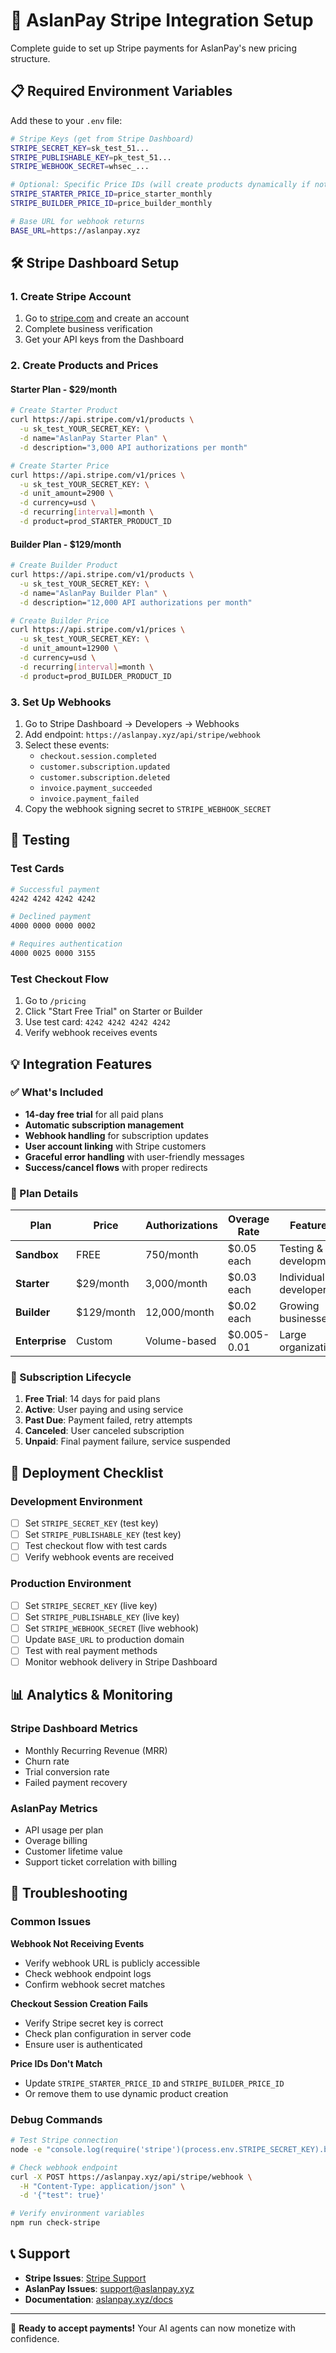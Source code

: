 # 🦁 AslanPay Stripe Integration Setup

Complete guide to set up Stripe payments for AslanPay's new pricing structure.

## 📋 Required Environment Variables

Add these to your `.env` file:

```bash
# Stripe Keys (get from Stripe Dashboard)
STRIPE_SECRET_KEY=sk_test_51...
STRIPE_PUBLISHABLE_KEY=pk_test_51...
STRIPE_WEBHOOK_SECRET=whsec_...

# Optional: Specific Price IDs (will create products dynamically if not set)
STRIPE_STARTER_PRICE_ID=price_starter_monthly
STRIPE_BUILDER_PRICE_ID=price_builder_monthly

# Base URL for webhook returns
BASE_URL=https://aslanpay.xyz
```

## 🛠️ Stripe Dashboard Setup

### 1. Create Stripe Account
1. Go to [stripe.com](https://stripe.com) and create an account
2. Complete business verification
3. Get your API keys from the Dashboard

### 2. Create Products and Prices

#### Starter Plan - $29/month
```bash
# Create Starter Product
curl https://api.stripe.com/v1/products \
  -u sk_test_YOUR_SECRET_KEY: \
  -d name="AslanPay Starter Plan" \
  -d description="3,000 API authorizations per month"

# Create Starter Price  
curl https://api.stripe.com/v1/prices \
  -u sk_test_YOUR_SECRET_KEY: \
  -d unit_amount=2900 \
  -d currency=usd \
  -d recurring[interval]=month \
  -d product=prod_STARTER_PRODUCT_ID
```

#### Builder Plan - $129/month
```bash
# Create Builder Product
curl https://api.stripe.com/v1/products \
  -u sk_test_YOUR_SECRET_KEY: \
  -d name="AslanPay Builder Plan" \
  -d description="12,000 API authorizations per month"

# Create Builder Price
curl https://api.stripe.com/v1/prices \
  -u sk_test_YOUR_SECRET_KEY: \
  -d unit_amount=12900 \
  -d currency=usd \
  -d recurring[interval]=month \
  -d product=prod_BUILDER_PRODUCT_ID
```

### 3. Set Up Webhooks

1. Go to Stripe Dashboard → Developers → Webhooks
2. Add endpoint: `https://aslanpay.xyz/api/stripe/webhook`
3. Select these events:
   - `checkout.session.completed`
   - `customer.subscription.updated`
   - `customer.subscription.deleted`
   - `invoice.payment_succeeded`
   - `invoice.payment_failed`
4. Copy the webhook signing secret to `STRIPE_WEBHOOK_SECRET`

## 🧪 Testing

### Test Cards
```bash
# Successful payment
4242 4242 4242 4242

# Declined payment  
4000 0000 0000 0002

# Requires authentication
4000 0025 0000 3155
```

### Test Checkout Flow
1. Go to `/pricing`
2. Click "Start Free Trial" on Starter or Builder
3. Use test card: `4242 4242 4242 4242`
4. Verify webhook receives events

## 💡 Integration Features

### ✅ What's Included

- **14-day free trial** for all paid plans
- **Automatic subscription management** 
- **Webhook handling** for subscription updates
- **User account linking** with Stripe customers
- **Graceful error handling** with user-friendly messages
- **Success/cancel flows** with proper redirects

### 🎯 Plan Details

| Plan | Price | Authorizations | Overage Rate | Features |
|------|-------|----------------|--------------|----------|
| **Sandbox** | FREE | 750/month | $0.05 each | Testing & development |
| **Starter** | $29/month | 3,000/month | $0.03 each | Individual developers |
| **Builder** | $129/month | 12,000/month | $0.02 each | Growing businesses |
| **Enterprise** | Custom | Volume-based | $0.005-0.01 | Large organizations |

### 🔄 Subscription Lifecycle

1. **Free Trial**: 14 days for paid plans
2. **Active**: User paying and using service
3. **Past Due**: Payment failed, retry attempts
4. **Canceled**: User canceled subscription
5. **Unpaid**: Final payment failure, service suspended

## 🚀 Deployment Checklist

### Development Environment
- [ ] Set `STRIPE_SECRET_KEY` (test key)
- [ ] Set `STRIPE_PUBLISHABLE_KEY` (test key)
- [ ] Test checkout flow with test cards
- [ ] Verify webhook events are received

### Production Environment
- [ ] Set `STRIPE_SECRET_KEY` (live key)
- [ ] Set `STRIPE_PUBLISHABLE_KEY` (live key)
- [ ] Set `STRIPE_WEBHOOK_SECRET` (live webhook)
- [ ] Update `BASE_URL` to production domain
- [ ] Test with real payment methods
- [ ] Monitor webhook delivery in Stripe Dashboard

## 📊 Analytics & Monitoring

### Stripe Dashboard Metrics
- Monthly Recurring Revenue (MRR)
- Churn rate
- Trial conversion rate
- Failed payment recovery

### AslanPay Metrics
- API usage per plan
- Overage billing
- Customer lifetime value
- Support ticket correlation with billing

## 🔧 Troubleshooting

### Common Issues

**Webhook Not Receiving Events**
- Verify webhook URL is publicly accessible
- Check webhook endpoint logs
- Confirm webhook secret matches

**Checkout Session Creation Fails**
- Verify Stripe secret key is correct
- Check plan configuration in server code
- Ensure user is authenticated

**Price IDs Don't Match**
- Update `STRIPE_STARTER_PRICE_ID` and `STRIPE_BUILDER_PRICE_ID`
- Or remove them to use dynamic product creation

### Debug Commands

```bash
# Test Stripe connection
node -e "console.log(require('stripe')(process.env.STRIPE_SECRET_KEY).balance.retrieve())"

# Check webhook endpoint
curl -X POST https://aslanpay.xyz/api/stripe/webhook \
  -H "Content-Type: application/json" \
  -d '{"test": true}'

# Verify environment variables
npm run check-stripe
```

## 📞 Support

- **Stripe Issues**: [Stripe Support](https://support.stripe.com)
- **AslanPay Issues**: [support@aslanpay.xyz](mailto:support@aslanpay.xyz)
- **Documentation**: [aslanpay.xyz/docs](https://aslanpay.xyz/docs)

---

🦁 **Ready to accept payments!** Your AI agents can now monetize with confidence. 